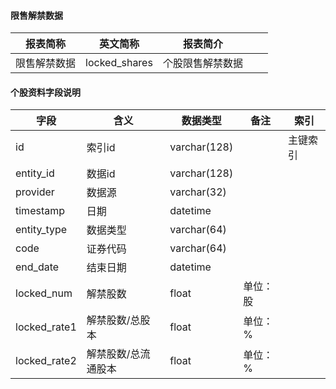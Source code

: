 #### 限售解禁数据

|报表简称|英文简称|报表简介|| |
|-----------|--------|--------|-----|-----|
|限售解禁数据|locked_shares|个股限售解禁数据|||
#### 个股资料字段说明
| 字段        | 含义 | 数据类型     | 备注 | 索引     |
| ----------- | ---- | ------------  | ---- | -------- |
| id          | 索引id | varchar(128)  |     | 主键索引 |
| entity_id   | 数据id | varchar(128)  |      |          |
| provider      | 数据源   | varchar(32)  |      |          |
| timestamp   | 日期    | datetime     |      |          |
| entity_type | 数据类型 | varchar(64)    |      |          |
| code        | 证券代码 | varchar(64) |      |          |
| end_date    | 结束日期 |datetime |      |          |
| locked_num    | 解禁股数 | float     |   单位：股   |          |
| locked_rate1        | 解禁股数/总股本 | float   | 单位：%     |          |
| locked_rate2   | 解禁股数/总流通股本 | float     |  单位：%    |          |
